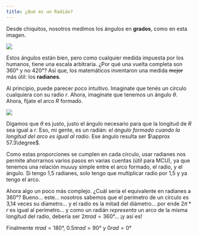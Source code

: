 ```yaml
---
title: ¿Qué es un Radián?
---
```


Desde chiquitos, nosotros medimos los ángulos en **grados**, como en esta imagen.

![](/radianes/grados.png)

Estos ángulos están bien, pero como cualquier medida impuesta por los humanos, tiene una escala arbitraria. ¿Por qué una vuelta completa son 360° y no 420°? Así que, los matemáticos inventaron una medida ~~mejor~~ más útil: los **radianes**.

Al principio, puede parecer poco intuitivo. Imaginate que tenés un círculo cualquiera con su radio $r$. Ahora, imaginate que tenemos un ángulo $\theta$. Ahora, fijate el arco $R$ formado.

![](/radianes/circulo.png)

Digamos que $\theta$ es justo, justo el ángulo necesario para que la longitud de $R$ sea igual a $r$. Eso, mi gente, es un radián: *el ángulo formado cuando la longitud del arco es igual al radio*. Ese ángulo resulta ser $\approx 57.3\degree$.

Como estas proporciones se cumplen en cada círculo, usar radianes nos permite ahorrarnos varios pasos en varias cuentas (útil para MCU), ya que tenemos una relación muuuy simple entre el arco formado, el radio, y el ángulo. Si tengo 1,5 radianes, solo tengo que multiplicar radio por 1,5 y ya tengo el arco.

Ahora algo un poco más complejo. ¿Cuál sería el equivalente en radianes a 360°? Bueno... este... nosotros sabemos que el perímetro de un círculo es 3,14 veces su díametro... y el radio es la mitad del diámetro... por ende $2\pi * r$ es igual al perímetro... y como un radián *representa* un arco de la misma longitud del radio, debería ser $2\pi\unit{rad} = 360°$... ¡y así es!

Finalmente $\pi\unit{rad} = 180°$, $0.5\pi\unit{rad} = 90°$ y $0\unit{rad} = 0°$